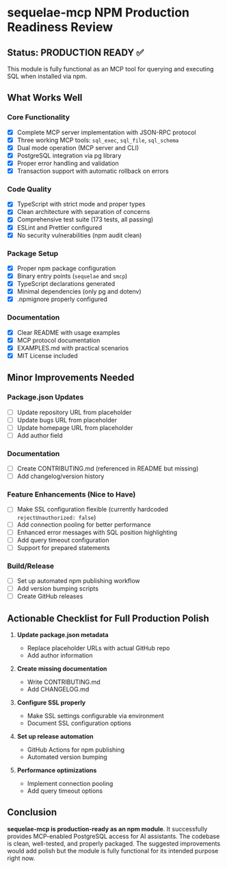 # sequelae-mcp NPM Production Readiness Review

## Status: PRODUCTION READY ✅

This module is fully functional as an MCP tool for querying and executing SQL when installed via npm.

## What Works Well

### Core Functionality
- [x] Complete MCP server implementation with JSON-RPC protocol
- [x] Three working MCP tools: `sql_exec`, `sql_file`, `sql_schema`
- [x] Dual mode operation (MCP server and CLI)
- [x] PostgreSQL integration via pg library
- [x] Proper error handling and validation
- [x] Transaction support with automatic rollback on errors

### Code Quality
- [x] TypeScript with strict mode and proper types
- [x] Clean architecture with separation of concerns
- [x] Comprehensive test suite (173 tests, all passing)
- [x] ESLint and Prettier configured
- [x] No security vulnerabilities (npm audit clean)

### Package Setup
- [x] Proper npm package configuration
- [x] Binary entry points (`sequelae` and `smcp`)
- [x] TypeScript declarations generated
- [x] Minimal dependencies (only pg and dotenv)
- [x] .npmignore properly configured

### Documentation
- [x] Clear README with usage examples
- [x] MCP protocol documentation
- [x] EXAMPLES.md with practical scenarios
- [x] MIT License included

## Minor Improvements Needed

### Package.json Updates
- [ ] Update repository URL from placeholder
- [ ] Update bugs URL from placeholder
- [ ] Update homepage URL from placeholder
- [ ] Add author field

### Documentation
- [ ] Create CONTRIBUTING.md (referenced in README but missing)
- [ ] Add changelog/version history

### Feature Enhancements (Nice to Have)
- [ ] Make SSL configuration flexible (currently hardcoded `rejectUnauthorized: false`)
- [ ] Add connection pooling for better performance
- [ ] Enhanced error messages with SQL position highlighting
- [ ] Add query timeout configuration
- [ ] Support for prepared statements

### Build/Release
- [ ] Set up automated npm publishing workflow
- [ ] Add version bumping scripts
- [ ] Create GitHub releases

## Actionable Checklist for Full Production Polish

1. **Update package.json metadata**
   - Replace placeholder URLs with actual GitHub repo
   - Add author information

2. **Create missing documentation**
   - Write CONTRIBUTING.md
   - Add CHANGELOG.md

3. **Configure SSL properly**
   - Make SSL settings configurable via environment
   - Document SSL configuration options

4. **Set up release automation**
   - GitHub Actions for npm publishing
   - Automated version bumping

5. **Performance optimizations**
   - Implement connection pooling
   - Add query timeout options

## Conclusion

**sequelae-mcp is production-ready as an npm module**. It successfully provides MCP-enabled PostgreSQL access for AI assistants. The codebase is clean, well-tested, and properly packaged. The suggested improvements would add polish but the module is fully functional for its intended purpose right now.